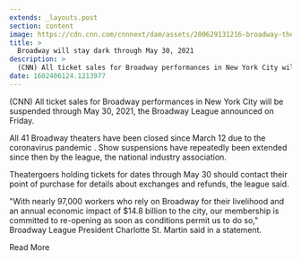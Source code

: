 ```yaml
--- 
extends: _layouts.post 
section: content 
image: https://cdn.cnn.com/cnnnext/dam/assets/200629131216-broadway-theatre-district-0513-super-tease.jpg 
title: > 
  Broadway will stay dark through May 30, 2021 
description: > 
  (CNN) All ticket sales for Broadway performances in New York City will be suspended through May 30, 2021, the Broadway League announced on Friday.All 41 Broadway theaters have been closed since March 12 due to the coronavirus pandemic .Show suspensions have repeatedly been extended since then by the league, the national industry association.Theatergoers holding tickets for dates through May 30 should contact their point of purchase for details about exchanges and refunds, the league said."With nearly 97,000 workers who rely on Broadway for their livelihood and an annual economic impact of $14.8 billion to the city, our membership is committed to re-opening as soon as conditions permit us to do so," Broadway League President Charlotte St. Martin said in a statement. 
date: 1602406124.1213977 
--- 
```

(CNN) All ticket sales for Broadway performances in New York City will be suspended through May 30, 2021, the Broadway League announced on Friday.

All 41 Broadway theaters have been closed since March 12 due to the coronavirus pandemic . Show suspensions have repeatedly been extended since then by the league, the national industry association.

Theatergoers holding tickets for dates through May 30 should contact their point of purchase for details about exchanges and refunds, the league said.

"With nearly 97,000 workers who rely on Broadway for their livelihood and an annual economic impact of $14.8 billion to the city, our membership is committed to re-opening as soon as conditions permit us to do so," Broadway League President Charlotte St. Martin said in a statement.

Read More